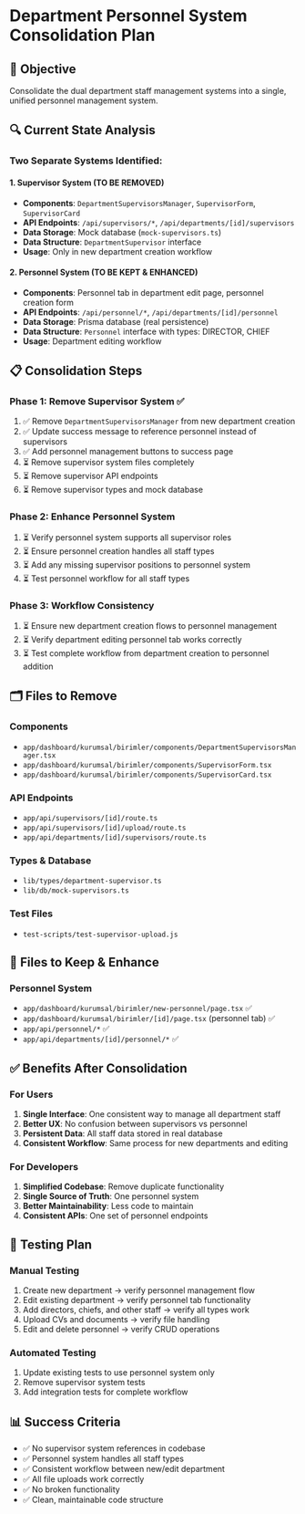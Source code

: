 # Department Personnel System Consolidation Plan

## 🎯 Objective
Consolidate the dual department staff management systems into a single, unified personnel management system.

## 🔍 Current State Analysis

### Two Separate Systems Identified:

#### 1. Supervisor System (TO BE REMOVED)
- **Components**: `DepartmentSupervisorsManager`, `SupervisorForm`, `SupervisorCard`
- **API Endpoints**: `/api/supervisors/*`, `/api/departments/[id]/supervisors`
- **Data Storage**: Mock database (`mock-supervisors.ts`)
- **Data Structure**: `DepartmentSupervisor` interface
- **Usage**: Only in new department creation workflow

#### 2. Personnel System (TO BE KEPT & ENHANCED)
- **Components**: Personnel tab in department edit page, personnel creation form
- **API Endpoints**: `/api/personnel/*`, `/api/departments/[id]/personnel`
- **Data Storage**: Prisma database (real persistence)
- **Data Structure**: `Personnel` interface with types: DIRECTOR, CHIEF
- **Usage**: Department editing workflow

## 📋 Consolidation Steps

### Phase 1: Remove Supervisor System ✅
1. ✅ Remove `DepartmentSupervisorsManager` from new department creation
2. ✅ Update success message to reference personnel instead of supervisors
3. ✅ Add personnel management buttons to success page
4. ⏳ Remove supervisor system files completely
5. ⏳ Remove supervisor API endpoints
6. ⏳ Remove supervisor types and mock database

### Phase 2: Enhance Personnel System
1. ⏳ Verify personnel system supports all supervisor roles
2. ⏳ Ensure personnel creation handles all staff types
3. ⏳ Add any missing supervisor positions to personnel system
4. ⏳ Test personnel workflow for all staff types

### Phase 3: Workflow Consistency
1. ⏳ Ensure new department creation flows to personnel management
2. ⏳ Verify department editing personnel tab works correctly
3. ⏳ Test complete workflow from department creation to personnel addition

## 🗂️ Files to Remove

### Components
- `app/dashboard/kurumsal/birimler/components/DepartmentSupervisorsManager.tsx`
- `app/dashboard/kurumsal/birimler/components/SupervisorForm.tsx`
- `app/dashboard/kurumsal/birimler/components/SupervisorCard.tsx`

### API Endpoints
- `app/api/supervisors/[id]/route.ts`
- `app/api/supervisors/[id]/upload/route.ts`
- `app/api/departments/[id]/supervisors/route.ts`

### Types & Database
- `lib/types/department-supervisor.ts`
- `lib/db/mock-supervisors.ts`

### Test Files
- `test-scripts/test-supervisor-upload.js`

## 🔧 Files to Keep & Enhance

### Personnel System
- `app/dashboard/kurumsal/birimler/new-personnel/page.tsx` ✅
- `app/dashboard/kurumsal/birimler/[id]/page.tsx` (personnel tab) ✅
- `app/api/personnel/*` ✅
- `app/api/departments/[id]/personnel/*` ✅

## ✅ Benefits After Consolidation

### For Users
1. **Single Interface**: One consistent way to manage all department staff
2. **Better UX**: No confusion between supervisors vs personnel
3. **Persistent Data**: All staff data stored in real database
4. **Consistent Workflow**: Same process for new departments and editing

### For Developers
1. **Simplified Codebase**: Remove duplicate functionality
2. **Single Source of Truth**: One personnel system
3. **Better Maintainability**: Less code to maintain
4. **Consistent APIs**: One set of personnel endpoints

## 🧪 Testing Plan

### Manual Testing
1. Create new department → verify personnel management flow
2. Edit existing department → verify personnel tab functionality
3. Add directors, chiefs, and other staff → verify all types work
4. Upload CVs and documents → verify file handling
5. Edit and delete personnel → verify CRUD operations

### Automated Testing
1. Update existing tests to use personnel system only
2. Remove supervisor system tests
3. Add integration tests for complete workflow

## 📊 Success Criteria

- ✅ No supervisor system references in codebase
- ✅ Personnel system handles all staff types
- ✅ Consistent workflow between new/edit department
- ✅ All file uploads work correctly
- ✅ No broken functionality
- ✅ Clean, maintainable code structure
